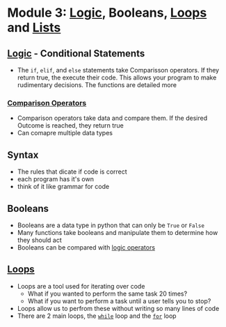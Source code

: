 <!--- Hi, if you're reading this, then Welcome! You're here for  of 2 reasons:
1. You're just seeing this in plaintext, which means you opend the file in a text editor. This is intended to be used with my Obsidian setup, which has it's own extensiosn to give my notes *flair*
2.  You're here for the author's commentary! All of my things that are commented are little snarky notes, annectdotes, and jokes I make that people studying probably don't need.
In any case, go forth, be good, and I'll see you whenever I do. --->

<!-- Tags: #python #computer_science #modules #data_types -->
# Module 3: [Logic](Topics/Logic.md), Booleans, [Loops](Topics/Loops.md) and [Lists](Topics/Lists.md)

## [Logic](Topics/Logic.md) - Conditional  Statements
- The `if`, `elif`, and `else` statements take Comparisson operators. If they return true, the execute their code. This allows your program to make rudimentary decisions. The functions are detailed more 

### [Comparison Operators](Topics/Logic.md#ComparisonㅤOperators)
- Comparison operators take data and compare them. If the desired Outcome is reached, they return true
- Can comapre multiple data types

## Syntax
- The rules that dicate if code is correct
- each program has it's own
- think of it like grammar for code

## Booleans
- Booleans are a data type in python that can only be `True` or `False`
- Many functions take booleans and manipulate them to determine how they should act
- Booleans can be compared with [logic operators](Topics/Logic.md#LogicㅤOperators)

## [Loops](Topics/Loops.md)
- Loops are a tool used for iterating over code
	- What if you wanted to perform the same task 20 times?
	- What if you want to perform a task until a user tells you to stop?
- Loops allow us to perfrom these without writing so many lines of code
- There are 2 main loops, the [`while`](Topics/Loops.md#whileㅤLoops) loop and the [`for`](Topics/Loops.md#forㅤloops) loop

